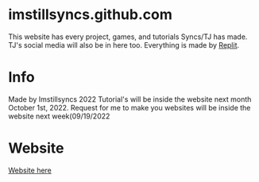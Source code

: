# imstillsyncs.github.com
This website has every project, games, and tutorials Syncs/TJ has made. TJ's social media will also be in here too. Everything is made by [Replit](https://replit.com). 

# Info
Made by Imstillsyncs 2022
Tutorial's will be inside the website next month October 1st, 2022.
Request for me to make you websites will be inside the website next week(09/19/2022

# Website
[Website here](https://imstillsyncs.github.io/)
